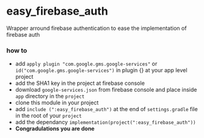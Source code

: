 # easy_firebase_auth
Wrapper arround firebase authentication to ease the implementation of firebase auth

### how to
 - add `apply plugin "com.google.gms.google-services"` or `id("com.google.gms.google-services")` in plugin {} at your app level project
 - add the SHA1 key in the project at firebase console
 - download `google-services.json` from firebase console and place inside `app` directory in the `project`
 - clone this module in your project
 - add `include (":easy_firebase_auth")` at the end of `settings.gradle` file in the root of your `project`
 - add the dependancy `implementation(project(":easy_firebase_auth"))`
 - **Congradulations you are done**
